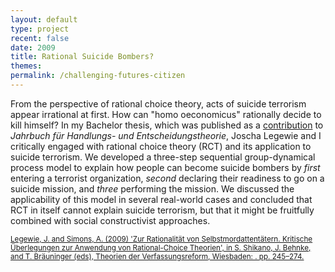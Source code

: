 ```yaml
---
layout: default
type: project
recent: false
date: 2009
title: Rational Suicide Bombers?
themes: 
permalink: /challenging-futures-citizen
---
```


From the perspective of rational choice theory, acts of suicide terrorism appear irrational at first. How can "homo oeconomicus" rationally decide to kill himself? In my Bachelor thesis, which was published as a [contribution](https://www.springerprofessional.de/en/zur-rationalitaet-von-selbstmordattentaetern-kritische-ueberlegu/2607794) to *Jahrbuch für Handlungs- und Entscheidungstheorie*, Joscha Legewie and I critically engaged with rational choice theory (RCT) and its application to suicide terrorism. We developed a three-step sequential group-dynamical process model to explain how people can become suicide bombers by *first* entering a terrorist organization, *second* declaring their readiness to go on a suicide mission, and *three* performing the mission. We discussed the applicability of this model in several real-world cases and concluded that RCT in itself cannot explain suicide terrorism, but that it might be fruitfully combined with social constructivist approaches.

<small>
    <a href="https://www.springerprofessional.de/en/zur-rationalitaet-von-selbstmordattentaetern-kritische-ueberlegu/2607794">
        Legewie, J. and Simons, A. (2009) 'Zur Rationalität von Selbstmordattentätern. Kritische Überlegungen zur Anwendung von Rational-Choice Theorien', in S. Shikano, J. Behnke, and T. Bräuninger (eds), Theorien der Verfassungsreform, Wiesbaden: . pp. 245–274.
    </a>
</small>